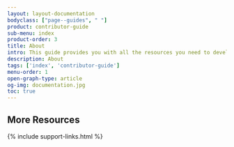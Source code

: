 ```yaml
---
layout: layout-documentation
bodyclass: ["page--guides", " "]
product: contributor-guide
sub-menu: index
product-order: 3
title: About
intro: This guide provides you with all the resources you need to develop on Weaviate and it's related offerings.
description: About
tags: ['index', 'contributor-guide']
menu-order: 1
open-graph-type: article
og-img: documentation.jpg
toc: true
---
```


## More Resources

{% include support-links.html %}
